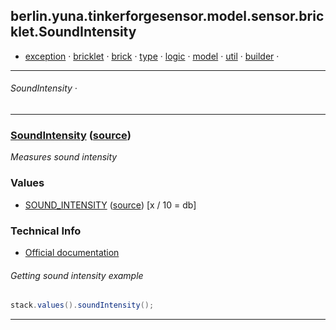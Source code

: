
## berlin.yuna.tinkerforgesensor.model.sensor.bricklet.SoundIntensity
* [exception](readmeDoc/berlin/yuna/tinkerforgesensor/model/exception/README.md) · [bricklet](readmeDoc/berlin/yuna/tinkerforgesensor/model/sensor/bricklet/README.md) · [brick](readmeDoc/berlin/yuna/tinkerforgesensor/model/sensor/brick/README.md) · [type](readmeDoc/berlin/yuna/tinkerforgesensor/model/type/README.md) · [logic](readmeDoc/berlin/yuna/tinkerforgesensor/logic/README.md) · [model](readmeDoc/berlin/yuna/tinkerforgesensor/model/README.md) · [util](readmeDoc/berlin/yuna/tinkerforgesensor/util/README.md) · [builder](readmeDoc/berlin/yuna/tinkerforgesensor/model/builder/README.md) · 

---
###### SoundIntensity · 

---

### [SoundIntensity](readmeDoc/berlin/yuna/tinkerforgesensor/model/sensor/bricklet/SoundIntensity.md) ([source](src/main/java/berlin/yuna/tinkerforgesensor/model/sensor/bricklet/SoundIntensity.java))

*Measures sound intensity*

### Values

* [SOUND_INTENSITY](readmeDoc/berlin/yuna/tinkerforgesensor/model/type/ValueType.md) ([source](src/main/java/berlin/yuna/tinkerforgesensor/model/type/ValueType.java)) [x / 10 = db]
### Technical Info

* [Official documentation](https://www.tinkerforge.com/de/doc/Hardware/Bricklets/Sound_Intensity.html)
###### Getting sound intensity example
```java
stack.values().soundIntensity();
```

--- 

